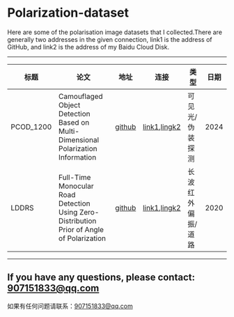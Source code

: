 # Polarization-dataset
Here are some of the polarisation image datasets that I collected.There are generally two addresses in the given connection, link1 is the address of GitHub, and link2 is the address of my Baidu Cloud Disk.

---

|标题|论文|地址|连接|类型|日期|
|-|-|-|-|-|-|
|PCOD_1200|Camouflaged Object Detection Based on Multi-Dimensional Polarization Information|[github](https://github.com/CVhfut/POL4Net?tab=readme-ov-file)|[link1](https://drive.usercontent.google.com/download?id=1cflvU9lAHaRFppMKlD0UG4xVNTkHVh6s&export=download&authuser=0),[lingk2]()|可见光/伪装探测|2024|
|LDDRS|Full-Time Monocular Road Detection Using Zero-Distribution Prior of Angle of Polarization|[github](https://github.com/polwork/LDDRS)|[link1](https://drive.usercontent.google.com/download?id=1cflvU9lAHaRFppMKlD0UG4xVNTkHVh6s&export=download&authuser=0),[lingk2]()|长波红外偏振/道路|2020|



---
If you have any questions, please contact: 907151833@qq.com
---
如果有任何问题请联系：907151833@qq.com

